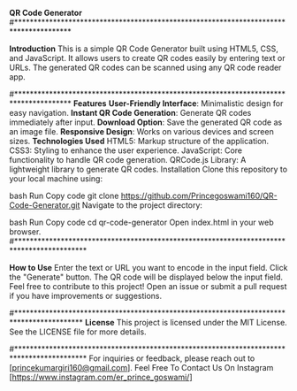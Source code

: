 **QR Code Generator**
#**************************************************************************************

**Introduction**
This is a simple QR Code Generator built using HTML5, CSS, and JavaScript. It allows users to create QR codes easily by entering text or URLs. The generated QR codes can be scanned using any QR code reader app.

#**************************************************************************************
**Features**
**User-Friendly Interface**: Minimalistic design for easy navigation.
**Instant QR Code Generation**: Generate QR codes immediately after input.
**Download Option**: Save the generated QR code as an image file.
**Responsive Design**: Works on various devices and screen sizes.
**Technologies Used**
HTML5: Markup structure of the application.
CSS3: Styling to enhance the user experience.
JavaScript: Core functionality to handle QR code generation.
QRCode.js Library: A lightweight library to generate QR codes.
Installation
Clone this repository to your local machine using:

bash
Run
Copy code
git clone https://github.com/Princegoswami160/QR-Code-Generator.git
Navigate to the project directory:

bash
Run
Copy code
cd qr-code-generator
Open index.html in your web browser.
#******************************************************************************************

**How to Use**
Enter the text or URL you want to encode in the input field.
Click the "Generate" button.
The QR code will be displayed below the input field.
Feel free to contribute to this project! Open an issue or submit a pull request if you have improvements or suggestions.

#*****************************************************************************************
**License**
This project is licensed under the MIT License. See the LICENSE file for more details.

#******************************************************************************************
For inquiries or feedback, please reach out to [princekumargiri160@gmail.com].
Feel Free To Contact Us On Instagram [https://www.instagram.com/er_prince_goswami/]
